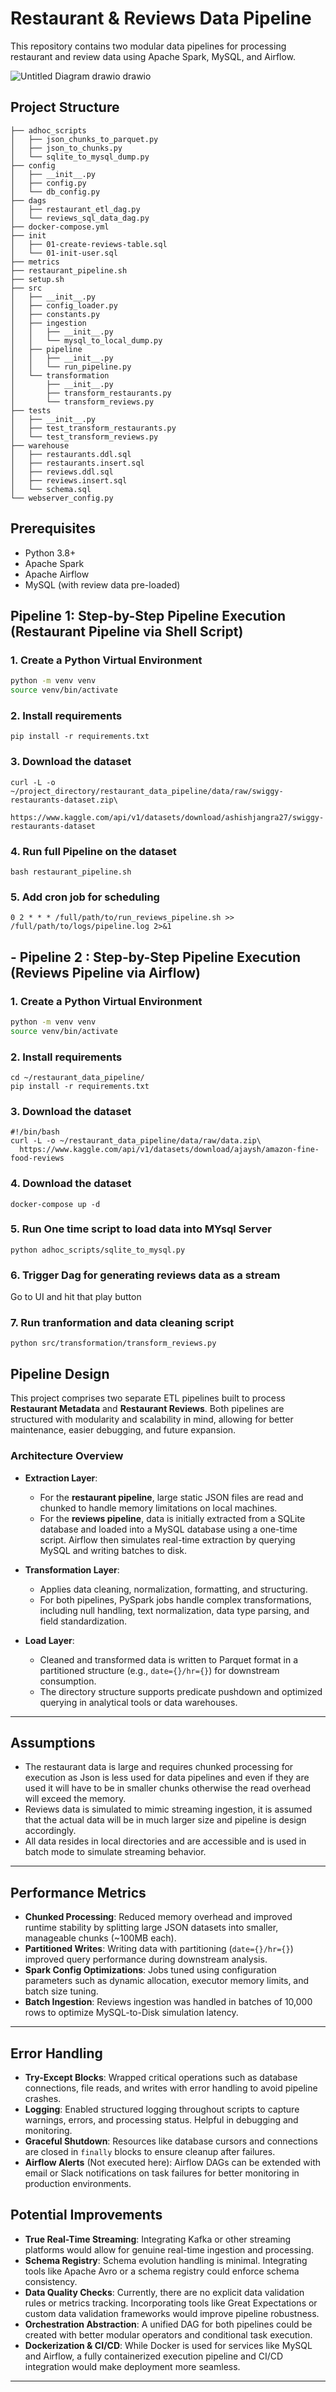 #  Restaurant & Reviews Data Pipeline

This repository contains two modular data pipelines for processing restaurant and review data using Apache Spark, MySQL, and Airflow.


![Untitled Diagram drawio drawio](https://github.com/user-attachments/assets/12f775b4-bf2e-4676-bf08-6f7971fb8aa3)




## Project Structure

```project/
├── adhoc_scripts
│   ├── json_chunks_to_parquet.py
│   ├── json_to_chunks.py
│   └── sqlite_to_mysql_dump.py
├── config
│   ├── __init__.py
│   ├── config.py
│   └── db_config.py
├── dags
│   ├── restaurant_etl_dag.py
│   └── reviews_sql_data_dag.py
├── docker-compose.yml
├── init
│   ├── 01-create-reviews-table.sql
│   └── 01-init-user.sql
├── metrics
├── restaurant_pipeline.sh
├── setup.sh
├── src
│   ├── __init__.py
│   ├── config_loader.py
│   ├── constants.py
│   ├── ingestion
│   │   ├── __init__.py
│   │   └── mysql_to_local_dump.py
│   ├── pipeline
│   │   ├── __init__.py
│   │   └── run_pipeline.py
│   └── transformation
│       ├── __init__.py
│       ├── transform_restaurants.py
│       └── transform_reviews.py
├── tests
│   ├── __init__.py
│   ├── test_transform_restaurants.py
│   └── test_transform_reviews.py
├── warehouse
│   ├── restaurants.ddl.sql
│   ├── restaurants.insert.sql
│   ├── reviews.ddl.sql
│   ├── reviews.insert.sql
│   └── schema.sql
└── webserver_config.py
```

## Prerequisites

- Python 3.8+
- Apache Spark
- Apache Airflow
- MySQL (with review data pre-loaded)

## Pipeline 1: Step-by-Step Pipeline Execution (Restaurant Pipeline via Shell Script)

### 1. Create a Python Virtual Environment

```bash
python -m venv venv
source venv/bin/activate
```
### 2. Install requirements 

```cd ~/restaurant_data_pipeline/
pip install -r requirements.txt
```

### 3. Download the dataset

```#!/bin/bash
curl -L -o ~/project_directory/restaurant_data_pipeline/data/raw/swiggy-restaurants-dataset.zip\
  https://www.kaggle.com/api/v1/datasets/download/ashishjangra27/swiggy-restaurants-dataset
```
### 4. Run full Pipeline on the dataset

```bash restaurant_pipeline.sh```

### 5. Add cron job for scheduling
```
0 2 * * * /full/path/to/run_reviews_pipeline.sh >> /full/path/to/logs/pipeline.log 2>&1
```

## - Pipeline 2 : Step-by-Step Pipeline Execution (Reviews Pipeline via Airflow)

### 1. Create a Python Virtual Environment

```bash
python -m venv venv
source venv/bin/activate
```

### 2. Install requirements 
```
cd ~/restaurant_data_pipeline/
pip install -r requirements.txt

```
### 3. Download the dataset
```
#!/bin/bash
curl -L -o ~/restaurant_data_pipeline/data/raw/data.zip\
  https://www.kaggle.com/api/v1/datasets/download/ajaysh/amazon-fine-food-reviews
```
### 4. Download the dataset
```
docker-compose up -d
```
### 5. Run One time script to load data into MYsql Server
```
python adhoc_scripts/sqlite_to_mysql.py
```
### 6. Trigger Dag for generating reviews data as a stream

Go to UI and hit that play button

### 7. Run tranformation and data cleaning script
```
python src/transformation/transform_reviews.py
```



## Pipeline Design

This project comprises two separate ETL pipelines built to process **Restaurant Metadata** and **Restaurant Reviews**. Both pipelines are structured with modularity and scalability in mind, allowing for better maintenance, easier debugging, and future expansion.

### Architecture Overview

- **Extraction Layer**: 
  - For the **restaurant pipeline**, large static JSON files are read and chunked to handle memory limitations on local machines.
  - For the **reviews pipeline**, data is initially extracted from a SQLite database and loaded into a MySQL database using a one-time script. Airflow then simulates real-time extraction by querying MySQL and writing batches to disk.

- **Transformation Layer**:
  - Applies data cleaning, normalization, formatting, and structuring.
  - For both pipelines, PySpark jobs handle complex transformations, including null handling, text normalization, data type parsing, and field standardization.

- **Load Layer**:
  - Cleaned and transformed data is written to Parquet format in a partitioned structure (e.g., `date={}/hr={}`) for downstream consumption.
  - The directory structure supports predicate pushdown and optimized querying in analytical tools or data warehouses.

---

## Assumptions

- The restaurant data is large and requires chunked processing for execution as Json is less used for data pipelines and even if they are used it will have to be in smaller chunks otherwise the read overhead will exceed the memory.
- Reviews data is simulated to mimic streaming ingestion, it is assumed that the actual data will be in much larger size and pipeline is design accordingly.
- All data resides in local directories and are accessible and is used in batch mode to simulate streaming behavior.

---

## Performance Metrics

- **Chunked Processing**: Reduced memory overhead and improved runtime stability by splitting large JSON datasets into smaller, manageable chunks (~100MB each).
- **Partitioned Writes**: Writing data with partitioning (`date={}/hr={}`) improved query performance during downstream analysis.
- **Spark Config Optimizations**: Jobs tuned using configuration parameters such as dynamic allocation, executor memory limits, and batch size tuning.
- **Batch Ingestion**: Reviews ingestion was handled in batches of 10,000 rows to optimize MySQL-to-Disk simulation latency.

---

## Error Handling

- **Try-Except Blocks**: Wrapped critical operations such as database connections, file reads, and writes with error handling to avoid pipeline crashes.
- **Logging**: Enabled structured logging throughout scripts to capture warnings, errors, and processing status. Helpful in debugging and monitoring.
- **Graceful Shutdown**: Resources like database cursors and connections are closed in `finally` blocks to ensure cleanup after failures.
- **Airflow Alerts** (Not executed here): Airflow DAGs can be extended with email or Slack notifications on task failures for better monitoring in production environments.


## Potential Improvements

- **True Real-Time Streaming**: Integrating Kafka or other streaming platforms would allow for genuine real-time ingestion and processing.
- **Schema Registry**: Schema evolution handling is minimal. Integrating tools like Apache Avro or a schema registry could enforce schema consistency.
- **Data Quality Checks**: Currently, there are no explicit data validation rules or metrics tracking. Incorporating tools like Great Expectations or custom data validation frameworks would improve pipeline robustness.
- **Orchestration Abstraction**: A unified DAG for both pipelines could be created with better modular operators and conditional task execution.
- **Dockerization & CI/CD**: While Docker is used for services like MySQL and Airflow, a fully containerized execution pipeline and CI/CD integration would make deployment more seamless.

---
